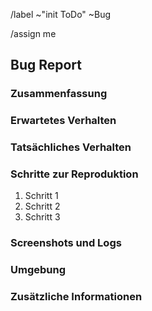 <!-- Ggf. anpassen und/oder weitere hinzufügen -->
/label ~"init ToDo" ~Bug

<!-- Ggf. anpassen und/oder weitere hinzufügen -->
/assign me

## Bug Report

### Zusammenfassung
<!-- Kurze Beschreibung des Bugs sowie betroffene Ansichten & Features. -->

### Erwartetes Verhalten
<!-- Was sollte passieren? Klare Beschreibung des erwarteten Verhaltens. -->

### Tatsächliches Verhalten
<!-- Was passiert stattdessen? Klare Beschreibung des tatsächlichen Verhaltens. -->

### Schritte zur Reproduktion
<!-- Detaillierte Schritte, um den Bug zu reproduzieren. -->
1. Schritt 1
2. Schritt 2
3. Schritt 3

### Screenshots und Logs
<!-- Relevante Screenshots, Logs oder andere hilfreiche Dateien. -->

### Umgebung
<!-- Relevante Informationen zur Umgebung, in der der Bug auftritt: 
* Lokale Entwicklungsumgebung, nightly, stable, etc.
* Anwendungs- oder Releaseversion
* Browser inkl. Version
* Betriebssystem -->

### Zusätzliche Informationen
<!-- Weitere relevante Informationen, Ideen und Hinweise,
die bei der Behebung des Bugs hilfreich sein könnten. -->
